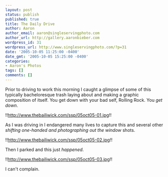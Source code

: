 ```yaml
---
layout: post
status: publish
published: true
title: The Daily Drive
author: Aaron
author_email: aaron@singleservingphoto.com
author_url: http://gallery.aaronbieber.com
wordpress_id: 31
wordpress_url: http://www.singleservingphoto.com/?p=31
date: '2005-10-05 11:25:00 -0400'
date_gmt: '2005-10-05 15:25:00 -0400'
categories:
- Aaron's Photos
tags: []
comments: []
---
```

Prior to driving to work this morning I caught a glimpse of some of this
typically bacheloresque trash laying about and making a graphic
composition of itself. You get down with your bad self, Rolling Rock.
You _get down_.

!!http://www.thebailiwick.com/ssp/05oct05-01.jpg!!

As I was driving in I endangered many lives to capture this and several
other _shifting one-handed and photographing out the window_ shots.

!!http://www.thebailiwick.com/ssp/05oct05-02.jpg!!

Then I parked and this just *happened*.

!!http://www.thebailiwick.com/ssp/05oct05-03.jpg!!

I can't complain.
